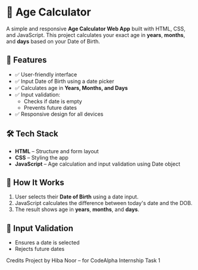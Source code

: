 # 🧮 Age Calculator

A simple and responsive **Age Calculator Web App** built with HTML, CSS, and JavaScript. This project calculates your exact age in **years**, **months**, and **days** based on your Date of Birth.

## 🚀 Features

- ✅ User-friendly interface
- ✅ Input Date of Birth using a date picker
- ✅ Calculates age in **Years, Months, and Days**
- ✅ Input validation:
  - Checks if date is empty
  - Prevents future dates
- ✅ Responsive design for all devices

## 🛠️ Tech Stack

- **HTML** – Structure and form layout
- **CSS** – Styling the app
- **JavaScript** – Age calculation and input validation using Date object

## 📌 How It Works

1. User selects their **Date of Birth** using a date input.
2. JavaScript calculates the difference between today's date and the DOB.
3. The result shows age in **years**, **months**, and **days**.

## 🔐 Input Validation

- Ensures a date is selected
- Rejects future dates

Credits
Project by Hiba Noor – for CodeAlpha Internship Task 1
